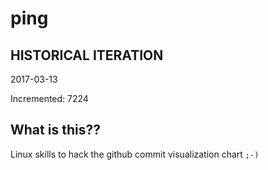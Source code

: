 # ping

## HISTORICAL ITERATION
2017-03-13

Incremented: 7224

## What is this?? 
Linux skills to hack the github commit visualization chart `;-)`
